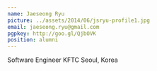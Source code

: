 ```yaml
---
name: Jaeseong Ryu
picture: ../assets/2014/06/jsryu-profile1.jpg
email: jaeseong.ryu@gmail.com
pgpkey: http://goo.gl/QjbOVK
position: alumni
---
```

Software Engineer
KFTC
Seoul, Korea
